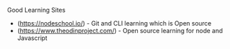 Good Learning Sites

* (<https://nodeschool.io/>) - Git and CLI learning which is Open source
* (<https://www.theodinproject.com/>) - Open source learning for node and Javascript
